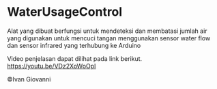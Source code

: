 # WaterUsageControl
Alat yang dibuat berfungsi untuk mendeteksi dan membatasi jumlah air yang digunakan untuk mencuci tangan menggunakan sensor water flow dan sensor infrared yang terhubung ke Arduino

Video penjelasan dapat dilihat pada link berikut.
https://youtu.be/VDz2XoWoOpI

©Ivan Giovanni
